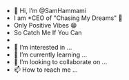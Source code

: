- 👋 Hi, I’m @SamHammami
- I am *CEO of "Chasing My Dreams" 🙏
- Only Positive Vibes 😁 
- So Catch Me If You Can
- 
- 👀 I’m interested in ...
- 🌱 I’m currently learning ...
- 💞️ I’m looking to collaborate on ...
- 📫 How to reach me ...

<!---
SamHammami/SamHammami is a ✨ special ✨ repository because its `README.md` (this file) appears on your GitHub profile.
You can click the Preview link to take a look at your changes.
--->
